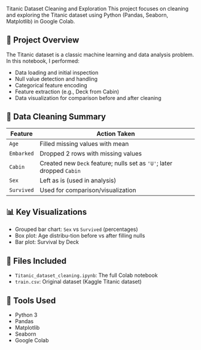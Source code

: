 Titanic Dataset Cleaning and Exploration 
This project focuses on cleaning and exploring the Titanic dataset using Python (Pandas, Seaborn, Matplotlib) in Google Colab.

## 📂 Project Overview

The Titanic dataset is a classic machine learning and data analysis problem. In this notebook, I performed:

- Data loading and initial inspection
- Null value detection and handling
- Categorical feature encoding
- Feature extraction (e.g., Deck from Cabin)
- Data visualization for comparison before and after cleaning

## 🧹 Data Cleaning Summary

| Feature     | Action Taken                                  |
|-------------|-----------------------------------------------|
| `Age`       | Filled missing values with mean               |
| `Embarked`  | Dropped 2 rows with missing values            |
| `Cabin`     | Created new `Deck` feature; nulls set as `'U'`; later dropped `Cabin` |
| `Sex`       | Left as is (used in analysis)                 |
| `Survived`  | Used for comparison/visualization             |

## 📊 Key Visualizations

- Grouped bar chart: `Sex` vs `Survived` (percentages)
- Box plot: Age distribu-tion before vs after filling nulls
- Bar plot: Survival by Deck

## 📁 Files Included

- `Titanic_dataset_cleaning.ipynb`: The full Colab notebook
- `train.csv`: Original dataset (Kaggle Titanic dataset)

## 🚀 Tools Used

- Python 3
- Pandas
- Matplotlib
- Seaborn
- Google Colab  


